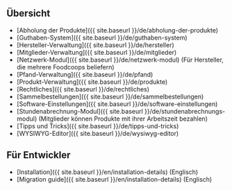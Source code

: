 ## Übersicht

* [Abholung der Produkte]({{ site.baseurl }}/de/abholung-der-produkte)
* [Guthaben-System]({{ site.baseurl }}/de/guthaben-system)
* [Hersteller-Verwaltung]({{ site.baseurl }}/de/hersteller)
* [Mitglieder-Verwaltung]({{ site.baseurl }}/de/mitglieder)
* [Netzwerk-Modul]({{ site.baseurl }}/de/netzwerk-modul) (Für Hersteller, die mehrere Foodcoops beliefern)
* [Pfand-Verwaltung]({{ site.baseurl }}/de/pfand)
* [Produkt-Verwaltung]({{ site.baseurl }}/de/produkte)
* [Rechtliches]({{ site.baseurl }}/de/rechtliches)
* [Sammelbestellungen]({{ site.baseurl }}/de/sammelbestellungen)
* [Software-Einstellungen]({{ site.baseurl }}/de/software-einstellungen)
* [Stundenabrechnung-Modul]({{ site.baseurl }}/de/stundenabrechnungs-modul) (Mitglieder können Produkte mit ihrer Arbeitszeit bezahlen)
* [Tipps und Tricks]({{ site.baseurl }}/de/tipps-und-tricks)
* [WYSIWYG-Editor]({{ site.baseurl }}/de/wysiwyg-editor)

## Für Entwickler
* [Installation]({{ site.baseurl }}/en/installation-details) (Englisch)
* [Migration guide]({{ site.baseurl }}/en/installation-details) (Englisch)

